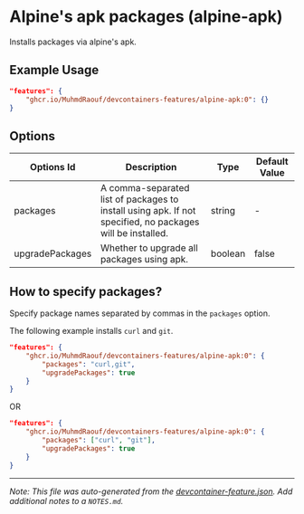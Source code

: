 
# Alpine's apk packages (alpine-apk)

Installs packages via alpine's apk.

## Example Usage

```json
"features": {
    "ghcr.io/MuhmdRaouf/devcontainers-features/alpine-apk:0": {}
}
```

## Options

| Options Id | Description | Type | Default Value |
|-----|-----|-----|-----|
| packages | A comma-separated list of packages to install using apk. If not specified, no packages will be installed. | string | - |
| upgradePackages | Whether to upgrade all packages using apk. | boolean | false |

## How to specify packages?

Specify package names separated by commas in the `packages` option.

The following example installs `curl` and `git`.

```json
"features": {
    "ghcr.io/MuhmdRaouf/devcontainers-features/alpine-apk:0": {
        "packages": "curl,git",
        "upgradePackages": true
    }
}
```
OR

```json
"features": {
    "ghcr.io/MuhmdRaouf/devcontainers-features/alpine-apk:0": {
        "packages": ["curl", "git"],
        "upgradePackages": true
    }
}
```

---

_Note: This file was auto-generated from the [devcontainer-feature.json](https://github.com/MuhmdRaouf/devcontainers-features/blob/main/src/alpine-apk/devcontainer-feature.json).  Add additional notes to a `NOTES.md`._
